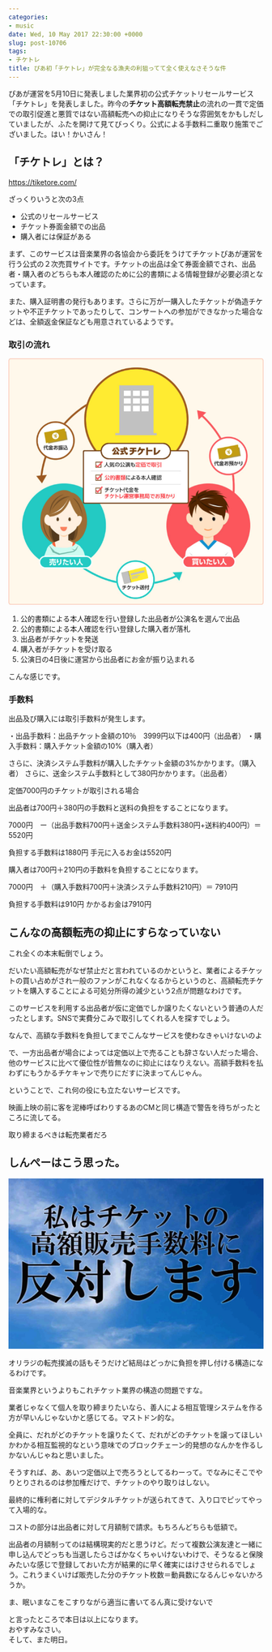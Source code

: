 ```yaml
---
categories:
- music
date: Wed, 10 May 2017 22:30:00 +0000
slug: post-10706
tags:
- チケトレ
title: ぴあ初「チケトレ」が完全なる漁夫の利狙ってて全く使えなさそうな件
---
```


ぴあが運営を5月10日に発表しました業界初の公式チケットリセールサービス「チケトレ」を発表しました。昨今の<strong>チケット高額転売禁止</strong>の流れの一貫で定価での取引促進と悪質ではない高額転売への抑止になりそうな雰囲気をかもしだしていましたが、ふたを開けて見てびっくり。公式による手数料二重取り施策でございました。はい！かいさん！<!--more--><h2>「チケトレ」とは？</h2>

<a href="https://tiketore.com/">https://tiketore.com/</a>

ざっくりいうと次の3点
<ul>
	<li>公式のリセールサービス</li>
	<li>チケット券面金額での出品</li>
	<li>購入者には保証がある</li>
</ul>

まず、このサービスは音楽業界の各協会から委託をうけてチケットぴあが運営を行う公式の２次売買サイトです。チケットの出品は全て券面金額でされ、出品者・購入者のどちらも本人確認のために公的書類による情報登録が必要必須となっています。

また、購入証明書の発行もあります。さらに万が一購入したチケットが偽造チケットや不正チケットであったりして、コンサートへの参加ができなかった場合などは、全額返金保証なども用意されているようです。


<h3>取引の流れ</h3>

![](images/INewImage.png)

<ol>
	<li>公的書類による本人確認を行い登録した出品者が公演名を選んで出品</li>
	<li>公的書類による本人確認を行い登録した購入者が落札</li>
	<li>出品者がチケットを発送</li>
	<li>購入者がチケットを受け取る</li>
	<li>公演日の4日後に運営から出品者にお金が振り込まれる</li>
</ol>

こんな感じです。

<h3>手数料</h3>

出品及び購入には取引手数料が発生します。

・出品手数料：出品チケット金額の10％　3999円以下は400円（出品者）
・購入手数料：購入チケット金額の10%（購入者）

さらに、決済システム手数料が購入したチケット金額の3%かかります。（購入者）
さらに、送金システム手数料として380円かかります。（出品者）

定価7000円のチケットが取引される場合

出品者は700円＋380円の手数料と送料の負担をすることになります。

7000円　ー（出品手数料700円＋送金システム手数料380円+送料約400円）＝ 5520円

負担する手数料は1880円
手元に入るお金は5520円

購入者は700円＋210円の手数料を負担することになります。

7000円　＋（購入手数料700円＋決済システム手数料210円）＝ 7910円

負担する手数料は910円
かかるお金は7910円


<h2>こんなの高額転売の抑止にすらなっていない</h2>

これ全くの本末転倒でしょう。

だいたい高額転売がなぜ禁止だと言われているのかというと、業者によるチケットの買い占めがされ一般のファンがこれなくなるからというのと、高額転売チケットを購入することによる可処分所得の減少という2点が問題なわけです。

このサービスを利用する出品者が仮に定価でしか譲りたくないという普通の人だったとします。SNSで実費分こみで取引してくれる人を探すでしょう。

なんで、高額な手数料を負担してまでこんなサービスを使わなきゃいけないのよ

で、一方出品者が場合によっては定価以上で売ることも辞さない人だった場合、他のサービスに比べて優位性が皆無なのに抑止にはなりえない。高額手数料を払わずにもうかるチケキャンで売りにだすに決まってんじゃん。

ということで、これ何の役にも立たないサービスです。

映画上映の前に客を泥棒呼ばわりするあのCMと同じ構造で警告を待ちがったところに流してる。

取り締まるべきは転売業者だろ



<h2>しんぺーはこう思った。</h2>

![](images/Itiketore222.jpg)

オリラジの転売撲滅の話もそうだけど結局はどっかに負担を押し付ける構造になるわけです。

音楽業界というよりもこれチケット業界の構造の問題ですな。

業者じゃなくて個人を取り締まりたいなら、善人による相互管理システムを作る方が早いんじゃないかと感じてる。マストドン的な。

全員に、だれがどのチケットを譲りたくて、だれがどのチケットを譲ってほしいかわかる相互監視的なという意味でのブロックチェーン的発想のなんかを作るしかないんじゃねと思いました。

そうすれば、あ、あいつ定価以上で売ろうとしてるわーって。でなみにそこでやりとりされるのは参加権だけで、チケットのやり取りはしない。

最終的に権利者に対してデジタルチケットが送られてきて、入り口でピッてやって入場的な。

コストの部分は出品者に対して月額制で請求。もちろんどちらも低額で。

出品者の月額制ってのは結構現実的だと思うけど。だって複数公演友達と一緒に申し込んでどっちも当選したらさばかなくちゃいけないわけで、そうなると保険みたいな感じで登録しておいた方が結果的に早く確実にはけさせられるでしょう。これうまくいけば販売した分のチケット枚数＝動員数になるんじゃないかろうか。

ま、眠いまなこをこすりながら適当に書いてるん真に受けないで

と言ったところで本日は以上になります。<br>
おやすみなさい。<br>
そして、また明日。
